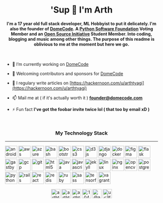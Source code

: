 <h1 align="center">'Sup 🍻 I'm Arth</h1>
<h4 align="center">I'm a 17 year old full stack developer, ML Hobbyist to put it delicately. I'm also the founder of <a href="https://domecode.com">DomeCode</a>. A <a href="https://www.python.org/psf/">Python Software Foundation</a> Voting Member and an <a href="https://opensource.org/">Open Source Initiative</a> Student Member. Into coding, blogging and music among other things.
The purpose of this readme is oblivious to me at the moment but here we go.</h4>
<br>

- 🔭 I’m currently working on [DomeCode](https://domecode.com)

- 💂 Welcoming contributors and sponsors for [DomeCode](https://github.com/the-domecode)

- 📝 I regulary write articles on [https://hackernoon.com/u/arthtyagi](https://hackernoon.com/u/arthtyagi)

- 📫 Mail me at ( if it's actually worth it ) **founder@domecode.com**

- ⚡ Fun fact **I've got the foobar invite twice lol ( that too by email xD )**

<br>
<h3 align="center">My Technology Stack</h3>
<hr>
<p align="left"><img src="https://devicons.github.io/devicon/devicon.git/icons/android/android-original-wordmark.svg" alt="android" width="40" height="40"/> <img src="https://devicons.github.io/devicon/devicon.git/icons/amazonwebservices/amazonwebservices-original-wordmark.svg" alt="aws" width="40" height="40"/> <img src="https://www.vectorlogo.zone/logos/microsoft_azure/microsoft_azure-icon.svg" alt="azure" width="40" height="40"/> <img src="https://www.vectorlogo.zone/logos/gnu_bash/gnu_bash-icon.svg" alt="bash" width="40" height="40"/> <img src="https://devicons.github.io/devicon/devicon.git/icons/bootstrap/bootstrap-plain.svg" alt="bootstrap" width="40" height="40"/> <img src="https://devicons.github.io/devicon/devicon.git/icons/css3/css3-original-wordmark.svg" alt="css3" width="40" height="40"/> <img src="https://devicons.github.io/devicon/devicon.git/icons/d3js/d3js-original.svg" alt="d3js" width="40" height="40"/> <img src="https://devicons.github.io/devicon/devicon.git/icons/django/django-original.svg" alt="django" width="40" height="40"/> <img src="https://devicons.github.io/devicon/devicon.git/icons/docker/docker-original-wordmark.svg" alt="docker" width="40" height="40"/> <img src="https://www.vectorlogo.zone/logos/figma/figma-icon.svg" alt="figma" width="40" height="40"/> <img src="https://www.vectorlogo.zone/logos/pocoo_flask/pocoo_flask-icon.svg" alt="flask" width="40" height="40"/> <img src="https://www.vectorlogo.zone/logos/gatsbyjs/gatsbyjs-icon.svg" alt="gastby" width="40" height="40"/> <img src="https://www.vectorlogo.zone/logos/google_cloud/google_cloud-icon.svg" alt="gcp" width="40" height="40"/> <img src="https://www.vectorlogo.zone/logos/git-scm/git-scm-icon.svg" alt="git" width="40" height="40"/> <img src="https://devicons.github.io/devicon/devicon.git/icons/html5/html5-original-wordmark.svg" alt="html5" width="40" height="40"/> <img src="https://devicons.github.io/devicon/devicon.git/icons/java/java-original-wordmark.svg" alt="java" width="40" height="40"/> <img src="https://devicons.github.io/devicon/devicon.git/icons/javascript/javascript-original.svg" alt="javascript" width="40" height="40"/> <img src="https://www.vectorlogo.zone/logos/jekyllrb/jekyllrb-icon.svg" alt="jekyll" width="40" height="40"/> <img src="https://devicons.github.io/devicon/devicon.git/icons/linux/linux-original.svg" alt="linux" width="40" height="40"/> <img src="https://devicons.github.io/devicon/devicon.git/icons/nginx/nginx-original.svg" alt="nginx" width="40" height="40"/> <img src="https://www.vectorlogo.zone/logos/opencv/opencv-icon.svg" alt="opencv" width="40" height="40"/> <img src="https://devicons.github.io/devicon/devicon.git/icons/postgresql/postgresql-original-wordmark.svg" alt="postgresql" width="40" height="40"/> <img src="https://devicons.github.io/devicon/devicon.git/icons/python/python-original.svg" alt="python" width="40" height="40"/> <img src="https://devicons.github.io/devicon/devicon.git/icons/rails/rails-original-wordmark.svg" alt="rails" width="40" height="40"/> <img src="https://devicons.github.io/devicon/devicon.git/icons/react/react-original-wordmark.svg" alt="react" width="40" height="40"/> <img src="https://devicons.github.io/devicon/devicon.git/icons/redis/redis-original-wordmark.svg" alt="redis" width="40" height="40"/> <img src="https://devicons.github.io/devicon/devicon.git/icons/ruby/ruby-original-wordmark.svg" alt="ruby" width="40" height="40"/> <img src="https://devicons.github.io/devicon/devicon.git/icons/sass/sass-original.svg" alt="sass" width="40" height="40"/> <img src="https://www.vectorlogo.zone/logos/tensorflow/tensorflow-icon.svg" alt="tensorflow" width="40" height="40"/> <img src="https://www.vectorlogo.zone/logos/vagrantup/vagrantup-icon.svg" alt="vagrant" width="40" height="40"/></p>

<p align="center">
<a href="https://dev.to/arthtyagi" target="blank"><img align="center" src="https://cdn.jsdelivr.net/npm/simple-icons@3.0.1/icons/dev-dot-to.svg" alt="arthtyagi" height="30" width="30" /></a>
<a href="https://twitter.com/arthtyagi" target="blank"><img align="center" src="https://cdn.jsdelivr.net/npm/simple-icons@3.0.1/icons/twitter.svg" alt="arthtyagi" height="30" width="30" /></a>
<a href="https://linkedin.com/in/arthtyagi" target="blank"><img align="center" src="https://cdn.jsdelivr.net/npm/simple-icons@3.0.1/icons/linkedin.svg" alt="arthtyagi" height="30" width="30" /></a>
<a href="https://stackoverflow.com/users/10451970/arth-tyagi" target="blank"><img align="center" src="https://cdn.jsdelivr.net/npm/simple-icons@3.0.1/icons/stackoverflow.svg" alt="10451970/arth-tyagi" height="30" width="30" /></a>
<a href="https://medium.com/@arthtyagi" target="blank"><img align="center" src="https://cdn.jsdelivr.net/npm/simple-icons@3.0.1/icons/medium.svg" alt="@arthtyagi" height="30" width="30" /></a>
<a href="https://www.youtube.com/c/uc3fmdvzghfx0xutbvdmbjbw" target="blank"><img align="center" src="https://cdn.jsdelivr.net/npm/simple-icons@3.0.1/icons/youtube.svg" alt="uc3fmdvzghfx0xutbvdmbjbw" height="30" width="30" /></a>
</p>
